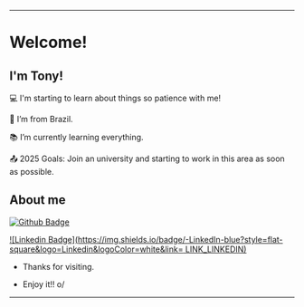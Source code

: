 ----------------------------------------------------------------------------
# Welcome!

 

## I'm Tony!

 

:computer: I'm starting to learn about things so patience with me!

:house_with_garden: I’m from Brazil.

:books: I’m currently learning everything.

:outbox_tray: 2025 Goals: Join an university and starting to work in this area as soon as possible.

 

## About me

[![Github Badge](https://img.shields.io/badge/-Github-000?style=flat-square&logo=Github&logoColor=white&link=LINK_GIT)](LINK_GIT)

[![Linkedin Badge](https://img.shields.io/badge/-LinkedIn-blue?style=flat-square&logo=Linkedin&logoColor=white&link= LINK_LINKEDIN)]( LINK_LINKEDIN)

- Thanks for visiting.

- Enjoy it!! o/

----------------------------------------------------------------------------------
